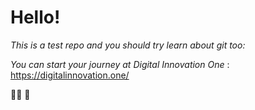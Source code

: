 # Hello!

_This is a test repo and you should try learn about git too:_

*You can start your journey at Digital Innovation One* : https://digitalinnovation.one/

:man_technologist: :blue_heart:







